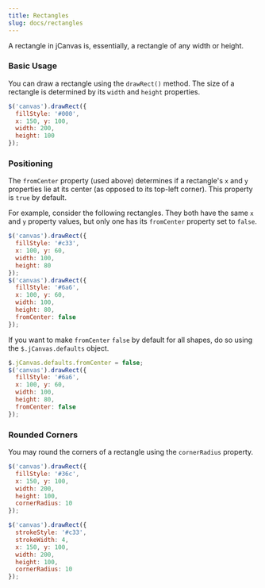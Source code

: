 ```yaml
---
title: Rectangles
slug: docs/rectangles
---
```


A rectangle in jCanvas is, essentially, a rectangle of any width or height.

### Basic Usage

You can draw a rectangle using the `drawRect()` method. The size of a rectangle is determined by its `width` and `height` properties.

```js
$('canvas').drawRect({
  fillStyle: '#000',
  x: 150, y: 100,
  width: 200,
  height: 100
});
```

### Positioning

The `fromCenter` property (used above) determines if a rectangle's `x` and `y` properties lie at its center (as opposed to its top-left corner). This property is `true` by default.

For example, consider the following rectangles. They both have the same `x` and `y` property values, but only one has its `fromCenter` property set to `false`.

```js
$('canvas').drawRect({
  fillStyle: '#c33',
  x: 100, y: 60,
  width: 100,
  height: 80
});
$('canvas').drawRect({
  fillStyle: '#6a6',
  x: 100, y: 60,
  width: 100,
  height: 80,
  fromCenter: false
});
```

If you want to make `fromCenter` `false` by default for all shapes, do so using the `$.jCanvas.defaults` object.

```js
$.jCanvas.defaults.fromCenter = false;
$('canvas').drawRect({
  fillStyle: '#6a6',
  x: 100, y: 60,
  width: 100,
  height: 80,
  fromCenter: false
});
```

### Rounded Corners

You may round the corners of a rectangle using the `cornerRadius` property.

```js
$('canvas').drawRect({
  fillStyle: '#36c',
  x: 150, y: 100,
  width: 200,
  height: 100,
  cornerRadius: 10
});
```

```js
$('canvas').drawRect({
  strokeStyle: '#c33',
  strokeWidth: 4,
  x: 150, y: 100,
  width: 200,
  height: 100,
  cornerRadius: 10
});
```
